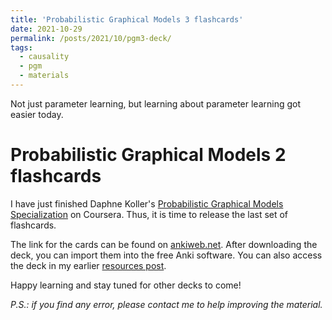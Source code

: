 ```yaml
---
title: 'Probabilistic Graphical Models 3 flashcards'
date: 2021-10-29
permalink: /posts/2021/10/pgm3-deck/
tags:
  - causality
  - pgm
  - materials
---
```


Not just parameter learning, but learning about parameter learning got easier today. 

# Probabilistic Graphical Models 2 flashcards

I have just finished Daphne Koller's [Probabilistic Graphical Models Specialization](https://www.coursera.org/specializations/probabilistic-graphical-models) on Coursera. Thus, it is time to release the last set of flashcards.

The link for the cards can be found on [ankiweb.net](https://ankiweb.net/shared/info/1251522498). After downloading the deck, you can import them into the free Anki software. You can also access the deck in my earlier [resources post](/posts/2021/09/causality-resources/).

Happy learning and stay tuned for other decks to come!

*P.S.: if you find any error, please contact me to help improving the material.*